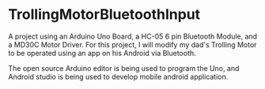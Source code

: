 # TrollingMotorBluetoothInput
A project using an Arduino Uno Board, a HC-05 6 pin Bluetooth Module, and a MD30C Motor Driver. For this project, I will modify my dad's Trolling Motor to be operated using an app on his Android via Bluetooth.

The open source Arduino editor is being used to program the Uno, and Android studio is being used to develop mobile android application.
